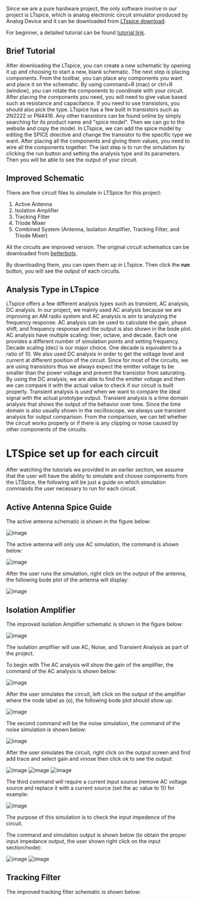Since we are a pure hardware project, the only software involve in our project is LTspice, which is analog electronic circuit simulator produced by Analog Device and it can be downloaded from [LTspice download](https://www.analog.com/en/design-center/design-tools-and-calculators/ltspice-simulator.html).

For beginner, a detailed tutorial can be found [tutorial link](https://www.analog.com/en/education/education-library/videos/video-series/ltspice-getting-started-tutorial.html).

## Brief Tutorial
After downloading the LTspice, you can create a new schematic by opening it up and choosing to start a new, blank schematic. The next step is placing components. From the toolbar, you can place any components you want and place it on the schematic. By using command+R (mac) or ctrl+R (window), you can rotate the components to coordinate with your circuit. After placing the components you need, you will need to give value based such as resistance and capacitance. If you need to use transistors, you should also pick the type. LTspice has a few built in transistors such as 2N2222 or PN4416. Any other transistors can be found online by simply searching for its product name and "spice model". Then we can go to the website and copy the model. In LTspice, we can add the spice model by editing the SPICE directive and change the transistor to the specific type we want. After placing all the components and giving them values, you need to wire all the components together. The last step is to run the simulation by clicking the run button and setting the analysis type and its parameters. Then you will be able to see the output of your circuit.

## Improved Schematic
There are five circuit files to simulate in LTSpice for this project:

1. Active Antenna
2. Isolation Amplifier
3. Tracking Filter
4. Triode Mixer
5. Combined System (Antenna, Isolation Amplifier, Tracking Filter, and Triode Mixer)

All the circuits are improved version. The original circuit schematics can be downloaded from [betterbots](http://www.betterbots.com/). 

By downloading them, you can open them up in LTspice. Then click the **run** button, you will see the output of each circuits. 

## Analysis Type in LTspice
LTspice offers a few different analysis types such as transient, AC analysis, DC analysis. In our project, we mainly used AC analysis because we are improving an AM radio system and AC analysis is aim to analyzing the frequency response. AC analysis can be used to calculate the gain, phase shift, and frequency response and the output is also shown in the bode plot. AC analysis have multiple scaling: liner, octave, and decade. Each one provides a different number of simulation points and setting frequency. Decade scaling (dec) is our major choice. One decade is equivalent to a ratio of 10. We also used DC analysis in order to get the voltage level and current at different position of the circuit. Since for most of the circuits, we are using transistors thus we always expect the emitter voltage to be smaller than the power voltage and prevent the transistor from saturating. By using the DC analysis, we are able to find the emitter voltage and then we can compare it with the actual value to check if our circuit is built properly. Transient analysis is used when we want to compare the ideal signal with the actual prototype output. Transient analysis is a time domain analysis that shows the output of the behavior over time. Since the time domain is also usually shown in the oscilloscope, we always use transient analysis for output comparison. From the comparison, we can tell whether the circuit works properly or if there is any clipping or noise caused by other components of the circuits.

# LTSpice set up for each circuit
After watching the tutorials we provided in an earlier section, we assume that the user will have the ability to simulate and choose components from the LTSpice, the following will be just a guide on which simulation commands the user necessary to run for each circuit.

## Active Antenna Spice Guide

The active antenna schematic is shown in the figure below:

![image](https://user-images.githubusercontent.com/98863790/235391792-e42ed6e1-e10f-4022-b5ba-1897ad460bd8.png)

The active antenna will only use AC simulation, the command is shown below:

![image](https://user-images.githubusercontent.com/98863790/235392040-710a7fa3-0821-48cf-8684-cbcfc8d4ad14.png)

After the user runs the simulation, right click on the output of the antenna, the following bode plot of the antenna will display:

![image](https://user-images.githubusercontent.com/98863790/235392148-1baf566c-9203-4a24-9968-a5b03f882baa.png)

## Isolation Amplifier

The improved isolation Amplifier schematic is shown in the figure below:

![image](https://user-images.githubusercontent.com/98863790/235392525-c0bc67cb-1988-4587-b19e-03c763931657.png)

The isolation amplfiier will use AC, Noise, and Transient Analysis as part of the project.

To begin with The AC analysis will show the gain of the amplifier, the command of the AC analysis is shown below:

![image](https://user-images.githubusercontent.com/98863790/235392728-9c222fa6-4f20-4456-8b2f-1b2849c4f1e2.png)

After the user simulates the circuit, left click on the output of the amplifier where the node label as (o), the following bode plot should show up:

![image](https://user-images.githubusercontent.com/98863790/235393047-93238f70-d5be-4a10-b4df-43f00745b3fc.png)

The second command will be the noise simulation, the command of the noise simulation is shown below:

![image](https://user-images.githubusercontent.com/98863790/235393405-1d1df9a9-fce1-4571-8af9-ce8723937a39.png)

After the user simulates the circuit, right click on the output screen and find add trace and select gain and vinose then click ok to see the output:

![image](https://user-images.githubusercontent.com/98863790/235393572-2adabc09-4914-440f-a6bd-822f4fd6466b.png)
![image](https://user-images.githubusercontent.com/98863790/235393707-f236b857-085c-4ce2-bc3c-8f9fddbe2923.png)
![image](https://user-images.githubusercontent.com/98863790/235393749-2d47875a-8011-4321-a7bb-c23be9cf8874.png)

The third command will require a current input source (remove AC voltage source and replace it with a current source (set the ac value to 1)) for example:

![image](https://user-images.githubusercontent.com/98863790/235393988-d505fefe-4534-44ed-962f-2a3fa2fe94bd.png)

The purpose of this simulation is to check the input impedence of the circuit.

The command and simulation output is shown below (to obtain the proper input impedance output, the user shown right click on the input section/node):

![image](https://user-images.githubusercontent.com/98863790/235394205-0171ca88-ae96-4dc6-a9c1-43eb7d0b8e36.png)
![image](https://user-images.githubusercontent.com/98863790/235394392-9ba96947-166b-4635-b01a-53781192a0dd.png)

## Tracking Filter

The improved tracking filter schematic is shown below:



